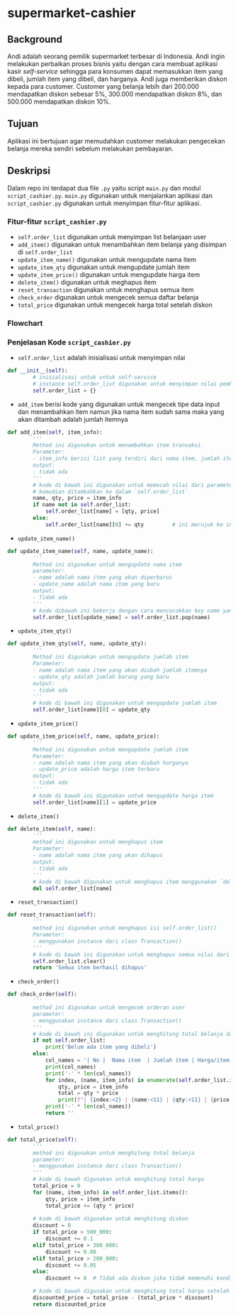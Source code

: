 # supermarket-cashier

## Background

Andi adalah seorang pemilik supermarket terbesar di Indonesia. Andi ingin melakukan perbaikan proses bisnis yaitu dengan cara membuat aplikasi kasir _self-service_ sehingga para konsumen dapat memasukkan item yang dibeli, jumlah item yang dibeli, dan harganya. Andi juga memberikan diskon kepada para customer. Customer yang belanja lebih dari 200.000 mendapatkan diskon sebesar 5%, 300.000 mendapatkan diskon 8%, dan 500.000 mendapatkan diskon 10%.

## Tujuan

Aplikasi ini bertujuan agar memudahkan customer melakukan pengecekan belanja mereka sendiri sebelum melakukan pembayaran.

## Deskripsi

Dalam repo ini terdapat dua file `.py` yaitu script `main.py` dan modul `script_cashier.py`. `main.py` digunakan untuk menjalankan aplikasi dan `script_cashier.py` digunakan untuk menyimpan fitur-fitur aplikasi.

### Fitur-fitur `script_cashier.py` 

- `self.order_list` digunakan untuk menyimpan list belanjaan user
- `add_item()` digunakan untuk menambahkan item belanja yang disimpan di `self.order_list`
- `update_item_name()` digunakan untuk mengupdate nama item
- `update_item_qty` digunakan untuk mengupdate jumlah item
- `update_item_price()` digunakan untuk mengupdate harga item
- `delete_item()` digunakan untuk meghapus item
- `reset_transaction` digunakan untuk menghapus semua item
- `check_order` digunakan untuk mengecek semua daftar belanja
- `total_price` digunakan untuk mengecek harga total setelah diskon

### Flowchart

### Penjelasan Kode `script_cashier.py`

- `self.order_list` adalah inisialisasi untuk menyimpan nilai
```py
def __init__(self):
        # inisialisasi untuk untuk self-service
        # instance self.order_list digunakan untuk menyimpan nilai pembelian
        self.order_list = {}
```
- `add_item` berisi kode yang digunakan untuk mengecek tipe data input dan menambahkan item namun jika nama item sudah sama maka yang akan ditambah adalah jumlah itemnya
```py
def add_item(self, item_info):
        ''' 
        Method ini digunakan untuk menambahkan item transaksi.
        Parameter:
        - item_info berisi list yang terdiri dari nama item, jumlah item, dan harga item
        output:
        - tidak ada
        '''
        # kode di bawah ini digunakan untuk memecah nilai dari parameter `item_info` menjadi `name`, `qty`, dan `price`
        # kemudian ditambahkan ke dalam `self.order_list`
        name, qty, price = item_info
        if name not in self.order_list:
            self.order_list[name] = [qty, price]
        else:
            self.order_list[name][0] += qty         # ini merujuk ke index[0] dari value self.order_list{}
```
- `update_item_name()`
```py
def update_item_name(self, name, update_name):
        '''
        Method ini digunakan untuk mengupdate nama item
        parameter:
        - name adalah nama item yang akan diperbarui
        - update_name adalah nama item yang baru
        output: 
        - Tidak ada
        '''        
        # kode dibawah ini bekerja dengan cara mencocokkan key name yang baru dengan yang lama menggunakan function .pop()
        self.order_list[update_name] = self.order_list.pop(name)
```
- `update_item_qty()`
```py
def update_item_qty(self, name, update_qty):
        ''' 
        Method ini digunakan untuk mengupdate jumlah item
        Parameter:
        - name adalah nama item yang akan diubah jumlah itemnya
        - update_qty adalah jumlah barang yang baru
        output:
        - tidak ada
        '''
        # kode di bawah ini digunakan untuk mengupdate jumlah item
        self.order_list[name][0] = update_qty
```
- `update_item_price()`
```py
def update_item_price(self, name, update_price):
        ''' 
        Method ini digunakan untuk mengupdate jumlah item
        Parameter:
        - name adalah nama item yang akan diubah harganya
        - update_price adalah harga item terbaru
        output:
        - tidak ada
        '''
        # kode di bawah ini digunakan untuk mengupdate harga item
        self.order_list[name][1] = update_price
```
- `delete_item()`
```py
def delete_item(self, name):
        '''
        method ini digunakan untuk menghapus item
        Parameter:
        - name adalah nama item yang akan dihapus
        output:
        - tidak ada
        '''
        # kode di bawah digunakan untuk menghapus item menggunakan `del`
        del self.order_list[name]
```
- `reset_transaction()`
```py
def reset_transaction(self):
        ''' 
        method ini digunakan untuk menghapus isi self.order_list()
        Parameter:
        - menggunakan instance dari class Transaction()
        ''' 
        # kode di bawah ini digunakan untuk menghapus semua nilai dari `self.order_list` menggunakan `.clear()`
        self.order_list.clear()
        return 'Semua item berhasil dihapus'
```
- `check_order()`
```py
def check_order(self):
        ''' 
        method ini digunakan untuk mengecek orderan user
        parameter:
        - menggunakan instance dari class Transaction()
        '''
        # kode di bawah ini digunakan untuk menghitung total belanja dari masing-masing item dan membuat tabel belanja
        if not self.order_list:
            print('Belum ada item yang dibeli')
        else:
            col_names = '| No |  Nama item  | Jumlah item | Harga/item | Total harga |'
            print(col_names)
            print('-' * len(col_names))
            for index, (name, item_info) in enumerate(self.order_list.items(), start = 1): # dict_items([(name, [qty, price]), ... ])
                qty, price = item_info
                total = qty * price
                print(f"| {index:<2} | {name:<11} | {qty:<11} | {price:<10,.0f} | {total:<11,.0f} |")
            print('-' * len(col_names))
            return ''
```
- `total_price()`
```py
def total_price(self):
        ''' 
        method ini digunakan untuk menghitung total belanja
        parameter:
        - menggunakan instance dari class Transaction()
        '''
        # kode di bawah digunakan untuk menghitung total harga
        total_price = 0
        for (name, item_info) in self.order_list.items():
            qty, price = item_info
            total_price += (qty * price)
        
        # kode di bawah digunakan untuk menghitung diskon
        discount = 0
        if total_price > 500_000:
            discount += 0.1
        elif total_price > 300_000:
            discount += 0.08
        elif total_price > 200_000:
            discount += 0.05
        else:
            discount += 0  # Tidak ada diskon jika tidak memenuhi kondisi di atas

        # kode di bawah digunakan untuk menghitung total harga setelah diskon dari total semua item
        discounted_price = total_price - (total_price * discount)
        return discounted_price
```
